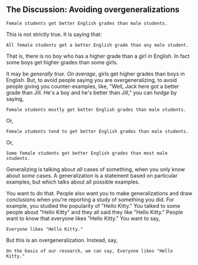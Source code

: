 
## The Discussion: Avoiding overgeneralizations

	Female students get better English grades than male students.

This is not strictly true. It is saying that:

	All female students get a better English grade than any male student.

That is, there is no boy who has a higher grade than a girl in English. In fact some boys get higher grades than some girls.

It may be *generally true*. *On average*, girls get higher grades than boys in English. But, to avoid people saying you are overgeneralizing, to avoid people giving you counter-examples, like, "Well, Jack here got a better grade than Jill. He's a boy and he's better than Jill," you can *hedge* by saying,

	Female students mostly get better English grades than male students.

Or,

	Female students tend to get better English grades than male students.

Or,

	Some female students get better English grades than most male students.

Generalizing is talking about *all* cases of something, when you only know about *some* cases. A generalization is a statement based on particular examples, but which talks about all possible examples.

You want to do that. People also want you to make generalizations and draw conclusions when you're reporting a study of something you did. For example, you studied the popularity of "Hello Kitty." You talked to some people about "Hello Kitty" and they all said they like "Hello Kitty." People want to know that everyone likes "Hello Kitty." You want to say,

	Everyone likes "Hello Kitty."

But this is an overgeneralization. Instead, say,

	On the basis of our research, we can say, Everyone likes "Hello Kitty."

